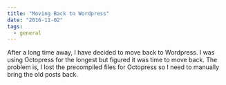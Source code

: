 ```yaml
---
title: "Moving Back to Wordpress"
date: "2016-11-02"
tags:
  - general
---
```


After a long time away, I have decided to move back to Wordpress. I was using Octopress for the longest but figured it was time to move back. The problem is, I lost the precompiled files for Octopress so I need to manually bring the old posts back.
